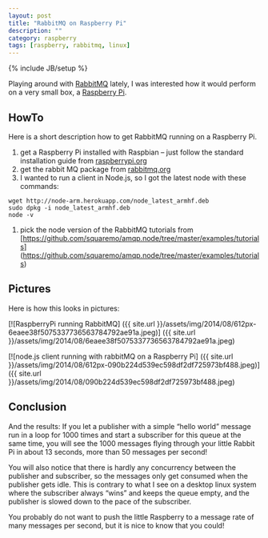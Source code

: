 ```yaml
---
layout: post
title: "RabbitMQ on Raspberry Pi"
description: ""
category: raspberry 
tags: [raspberry, rabbitmq, linux]
---
```

{% include JB/setup %}

Playing around with [RabbitMQ](http://www.rabbitmq.com) lately, 
I was interested how it would perform on a very small box, a 
[Raspberry Pi](http://www.raspberrypi.org/).

## HowTo

Here is a short description how to get RabbitMQ running on a Raspberry Pi.

1. get a Raspberry Pi installed with Raspbian – just follow the standard installation 
  guide from [raspberrypi.org](http://www.raspberrypi.org/downloads/)
1. get the rabbit MQ package from [rabbitmq.org](http://www.rabbitmq.com/install-debian.html)
1. I wanted to run a client in Node.js, so I got the latest node with these commands:

```
wget http://node-arm.herokuapp.com/node_latest_armhf.deb
sudo dpkg -i node_latest_armhf.deb
node -v
```

1. pick the node version of the RabbitMQ tutorials from 
  [https://github.com/squaremo/amqp.node/tree/master/examples/tutorials]
  (https://github.com/squaremo/amqp.node/tree/master/examples/tutorials)

## Pictures

Here is how this looks in pictures:

[![RaspberryPi running RabbitMQ]
({{ site.url }}/assets/img/2014/08/612px-6eaee38f5075337736563784792ae91a.jpeg)]
({{ site.url }}/assets/img/2014/08/6eaee38f5075337736563784792ae91a.jpeg)

[![node.js client running with rabbitMQ on a Raspberry Pi]
({{ site.url }}/assets/img/2014/08/612px-090b224d539ec598df2df725973bf488.jpeg)]
({{ site.url }}/assets/img/2014/08/090b224d539ec598df2df725973bf488.jpeg)

## Conclusion

And the results: If you let a publisher with a simple “hello world”
message run in a loop for 1000 times and start a subscriber for this
queue at the same time, you will see the 1000 messages flying through your
little Rabbit Pi in about 13 seconds, more than 50 messages per second!

You will also notice that there is hardly any concurrency between the
publisher and subscriber, so the messages only get consumed when the
publisher gets idle. This is contrary to what I see on a desktop linux
system where the subscriber always “wins” and keeps the queue empty,
and the publisher is slowed down to the pace of the subscriber.

You probably do not want to push the little Raspberry to a message rate
of many messages per second, but it is nice to know that you could!


